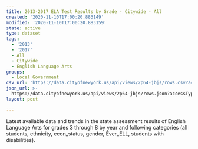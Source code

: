 ```yaml
---
title: 2013-2017 ELA Test Results by Grade - Citywide - All
created: '2020-11-10T17:00:20.883149'
modified: '2020-11-10T17:00:20.883159'
state: active
type: dataset
tags:
  - '2013'
  - '2017'
  - All
  - Citywide
  - English Language Arts
groups:
  - Local Government
csv_url: 'https://data.cityofnewyork.us/api/views/2p64-jbjs/rows.csv?accessType=DOWNLOAD'
json_url: >-
  https://data.cityofnewyork.us/api/views/2p64-jbjs/rows.json?accessType=DOWNLOAD
layout: post

---
```

Latest available data and trends in the state assessment results of English Language Arts for grades 3 through 8 by year and following categories (all students, ethnicity, econ_status, gender, Ever_ELL, students with disabilities).
